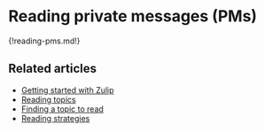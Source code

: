 # Reading private messages (PMs)

{!reading-pms.md!}

## Related articles

* [Getting started with Zulip](/help/getting-started-with-zulip)
* [Reading topics](/help/reading-topics)
* [Finding a topic to read](/help/finding-a-topic-to-read)
* [Reading strategies](/help/reading-strategies)
